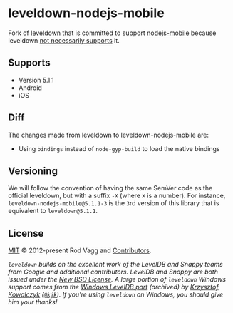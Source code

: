 # leveldown-nodejs-mobile

Fork of [leveldown](https://github.com/Level/leveldown) that is committed to support [nodejs-mobile](https://github.com/janeasystems/nodejs-mobile) because leveldown [not necessarily supports](https://github.com/Level/leveldown/issues/575) it.

## Supports

- Version 5.1.1
- Android
- iOS

## Diff

The changes made from leveldown to leveldown-nodejs-mobile are:

- Using `bindings` instead of `node-gyp-build` to load the native bindings

## Versioning

We will follow the convention of having the same SemVer code as the official leveldown, but with a suffix `-X` (where `X` is a number). For instance, `leveldown-nodejs-mobile@5.1.1-3` is the `3`rd version of this library that is equivalent to `leveldown@5.1.1`.

## License

[MIT](LICENSE.md) © 2012-present Rod Vagg and [Contributors](CONTRIBUTORS.md).

_`leveldown` builds on the excellent work of the LevelDB and Snappy teams from Google and additional contributors. LevelDB and Snappy are both issued under the [New BSD License](http://opensource.org/licenses/BSD-3-Clause). A large portion of `leveldown` Windows support comes from the [Windows LevelDB port](http://code.google.com/r/kkowalczyk-leveldb/) (archived) by [Krzysztof Kowalczyk](http://blog.kowalczyk.info/) ([`@kjk`](https://twitter.com/kjk)). If you're using `leveldown` on Windows, you should give him your thanks!_
